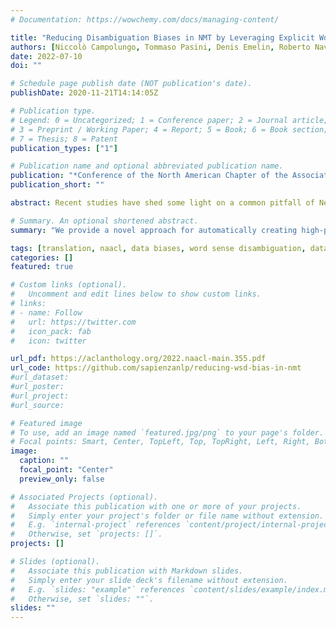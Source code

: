 ```yaml
---
# Documentation: https://wowchemy.com/docs/managing-content/

title: "Reducing Disambiguation Biases in NMT by Leveraging Explicit Word Sense Information"
authors: [Niccolò Campolungo, Tommaso Pasini, Denis Emelin, Roberto Navigli]
date: 2022-07-10
doi: ""

# Schedule page publish date (NOT publication's date).
publishDate: 2020-11-21T14:14:05Z

# Publication type.
# Legend: 0 = Uncategorized; 1 = Conference paper; 2 = Journal article;
# 3 = Preprint / Working Paper; 4 = Report; 5 = Book; 6 = Book section;
# 7 = Thesis; 8 = Patent
publication_types: ["1"]

# Publication name and optional abbreviated publication name.
publication: "*Conference of the North American Chapter of the Association for Computational Linguistics (**NAACL**)*"
publication_short: ""

abstract: Recent studies have shed some light on a common pitfall of Neural Machine Translation (NMT) models, stemming from their struggle to disambiguate polysemous words without lapsing into their most frequently occurring senses in the training corpus. In this paper, we first provide a novel approach for automatically creating high-precision sense-annotated parallel corpora, and then put forward a specifically tailored fine-tuning strategy for exploiting these sense annotations during training without introducing any additional requirement at inference time. The use of explicit senses proved to be beneficial to reduce the disambiguation bias of a baseline NMT model, while, at the same time, leading our system to attain higher BLEU scores than its vanilla counterpart in 3 language pairs.

# Summary. An optional shortened abstract.
summary: "We provide a novel approach for automatically creating high-precision sense-annotated parallel corpora, and put forward a specifically tailored fine-tuning strategy for exploiting these sense annotations during training without introducing any additional requirement at inference time, for improved word sense disambiguation in machine translation."

tags: [translation, naacl, data biases, word sense disambiguation, data augmentation, fine-tuning strategies]
categories: []
featured: true

# Custom links (optional).
#   Uncomment and edit lines below to show custom links.
# links:
# - name: Follow
#   url: https://twitter.com
#   icon_pack: fab
#   icon: twitter

url_pdf: https://aclanthology.org/2022.naacl-main.355.pdf
url_code: https://github.com/sapienzanlp/reducing-wsd-bias-in-nmt
#url_dataset:
#url_poster:
#url_project:
#url_source:

# Featured image
# To use, add an image named `featured.jpg/png` to your page's folder. 
# Focal points: Smart, Center, TopLeft, Top, TopRight, Left, Right, BottomLeft, Bottom, BottomRight.
image:
  caption: ""
  focal_point: "Center"
  preview_only: false

# Associated Projects (optional).
#   Associate this publication with one or more of your projects.
#   Simply enter your project's folder or file name without extension.
#   E.g. `internal-project` references `content/project/internal-project/index.md`.
#   Otherwise, set `projects: []`.
projects: []

# Slides (optional).
#   Associate this publication with Markdown slides.
#   Simply enter your slide deck's filename without extension.
#   E.g. `slides: "example"` references `content/slides/example/index.md`.
#   Otherwise, set `slides: ""`.
slides: ""
---
```


